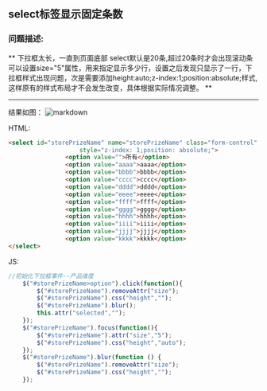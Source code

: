 ## select标签显示固定条数
### 问题描述:
** 下拉框太长，一直到页面底部
select默认是20条,超过20条时才会出现滚动条可以设置size="5"属性，用来指定显示多少行，设置之后发现只显示了一行，下拉框样式出现问题，次是需要添加height:auto;z-index:1;position:absolute;样式,这样原有的样式布局才不会发生改变，具体根据实际情况调整。 **
****

结果如图：
![markdown](https://img-blog.csdnimg.cn/2019072615525381.png "markdown")

HTML:
```html
<select id="storePrizeName" name="storePrizeName" class="form-control"
                    style="z-index: 1;position: absolute;">
                <option value="">所有</option>
                <option value="aaaa">aaaa</option>
                <option value="bbbb">bbbb</option>
                <option value="cccc">cccc</option>
                <option value="dddd">dddd</option>
                <option value="eeee">eeee</option>
                <option value="ffff">ffff</option>
                <option value="gggg">gggg</option>
                <option value="hhhh">hhhh</option>
                <option value="iiii">iiii</option>
                <option value="jjjj">jjjj</option>
                <option value="kkkk">kkkk</option>
</select>
```

JS:
```javascript
//初始化下拉框事件--产品维度
    $("#storePrizeName>option").click(function(){
        $("#storePrizeName").removeAttr("size");
        $("#storePrizeName").css("height","");
        $("#storePrizeName").blur();
        this.attr("selected","");
    });
    $("#storePrizeName").focus(function(){
        $("#storePrizeName").attr("size","5");
        $("#storePrizeName").css("height","auto");
    });
    $("#storePrizeName").blur(function () {
        $("#storePrizeName").removeAttr("size");
        $("#storePrizeName").css("height","");
    });
```
